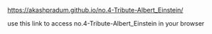 https://akashpradum.github.io/no.4-Tribute-Albert_Einstein/

use this link to access no.4-Tribute-Albert_Einstein in your browser

